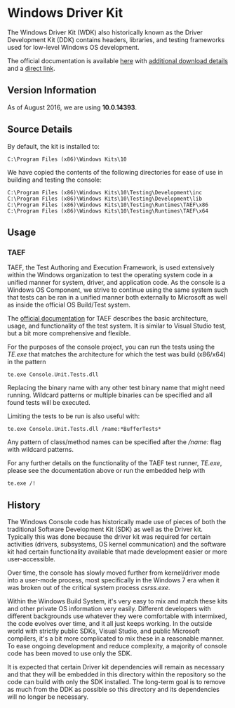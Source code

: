 # Windows Driver Kit #
The Windows Driver Kit (WDK) also historically known as the Driver Development Kit (DDK) contains headers, libraries, and testing frameworks used for low-level Windows OS development.

The official documentation is available [here](https://msdn.microsoft.com/en-us/library/windows/hardware/ff557573\(v=vs.85\).aspx) with [additional download details](https://developer.microsoft.com/en-us/windows/hardware/windows-driver-kit) and a [direct link](https://go.microsoft.com/fwlink/p/?LinkId=526733).

## Version Information ##
As of August 2016, we are using **10.0.14393**.

## Source Details ##
By default, the kit is installed to:
	
    C:\Program Files (x86)\Windows Kits\10

We have copied the contents of the following directories for ease of use in building and testing the console:

	C:\Program Files (x86)\Windows Kits\10\Testing\Development\inc
	C:\Program Files (x86)\Windows Kits\10\Testing\Development\lib
	C:\Program Files (x86)\Windows Kits\10\Testing\Runtimes\TAEF\x86
	C:\Program Files (x86)\Windows Kits\10\Testing\Runtimes\TAEF\x64

## Usage ##
### TAEF ###
TAEF, the Test Authoring and Execution Framework, is used extensively within the Windows organization to test the operating system code in a unified manner for system, driver, and application code. As the console is a Windows OS Component, we strive to continue using the same system such that tests can be ran in a unified manner both externally to Microsoft as well as inside the official OS Build/Test system.

The [official documentation](https://msdn.microsoft.com/en-us/library/windows/hardware/hh439725\(v=vs.85\).aspx) for TAEF describes the basic architecture, usage, and functionality of the test system. It is similar to Visual Studio test, but a bit more comprehensive and flexible.

For the purposes of the console project, you can run the tests using the *TE.exe* that matches the architecture for which the test was build (x86/x64) in the pattern

	te.exe Console.Unit.Tests.dll

Replacing the binary name with any other test binary name that might need running. Wildcard patterns or multiple binaries can be specified and all found tests will be executed.

Limiting the tests to be run is also useful with:

	te.exe Console.Unit.Tests.dll /name:*BufferTests*

Any pattern of class/method names can be specified after the */name:* flag with wildcard patterns.

For any further details on the functionality of the TAEF test runner, *TE.exe*, please see the documentation above or run the embedded help with

	te.exe /!

## History ##
The Windows Console code has historically made use of pieces of both the traditional Software Development Kit (SDK) as well as the Driver kit. Typically this was done because the driver kit was required for certain activities (drivers, subsystems, OS kernel communication) and the software kit had certain functionality available that made development easier or more user-accessible.

Over time, the console has slowly moved further from kernel/driver mode into a user-mode process, most specifically in the Windows 7 era when it was broken out of the critical system process *csrss.exe*. 

Within the Windows Build System, it's very easy to mix and match these kits and other private OS information very easily. Different developers with different backgrounds use whatever they were comfortable with intermixed, the code evolves over time, and it all just keeps working. In the outside world with strictly public SDKs, Visual Studio, and public Microsoft compilers, it's a bit more complicated to mix these in a reasonable manner. To ease ongoing development and reduce complexity, a majority of console code has been moved to use only the SDK.

It is expected that certain Driver kit dependencies will remain as necessary and that they will be embedded in this directory within the repository so the code can build with only the SDK installed. The long-term goal is to remove as much from the DDK as possible so this directory and its dependencies will no longer be necessary. 


